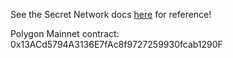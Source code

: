 See the Secret Network docs [here](https://docs.scrt.network/secret-network-documentation/development/development-concepts/ethereum-greater-than-secret-network) for reference!

Polygon Mainnet contract: 0x13ACd5794A3136E7fAc8f9727259930fcab1290F

<!-- https://axelarscan.io/gmp/0xc259627a6ca5ea786184d452802bcbf8d16df7c244dda3cf544e556c59eb0a85:634 -->
